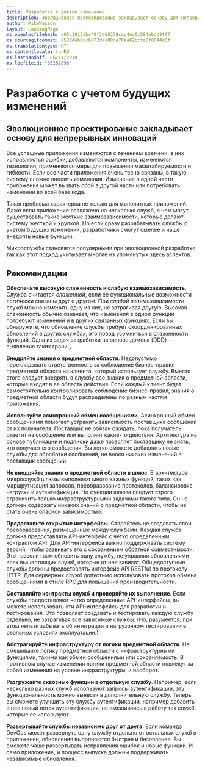 ```yaml
---
title: Разработка с учетом изменений
description: Эволюционное проектирование закладывает основу для непрерывных инноваций.
author: MikeWasson
layout: LandingPage
ms.openlocfilehash: d05c1813dbc49f3ed8378cac4ea0c584ebdd9ff7
ms.sourcegitcommit: 85334ab0ccb072dac80de78aa82bcfa0f0044d3f
ms.translationtype: HT
ms.contentlocale: ru-RU
ms.lasthandoff: 06/11/2018
ms.locfileid: "35252896"
---
```

# <a name="design-for-evolution"></a>Разработка с учетом будущих изменений

## <a name="an-evolutionary-design-is-key-for-continuous-innovation"></a>Эволюционное проектирование закладывает основу для непрерывных инноваций

Все успешные приложения изменяются с течением времени: в них исправляются ошибки, добавляются компоненты, изменяются технологии, применяются меры для повышения масштабируемости и гибкости. Если все части приложения очень тесно связаны, в такую систему сложно вносить изменения. Изменение в одной части приложения может вызвать сбой в другой части или потребовать изменений во всей базе кода.

Такая проблема характерна не только для монолитных приложений. Даже если приложение разложено на несколько служб, в нем могут существовать такие жесткие взаимозависимости, которые делают систему жесткой и хрупкой. Но если сразу разрабатывать службы с учетом будущих изменений, разработчики смогут смелее и чаще внедрять новые функции. 

Микрослужбы становятся популярными при эволюционной разработке, так как этот подход учитывает многие из упомянутых здесь аспектов.

## <a name="recommendations"></a>Рекомендации

**Обеспечьте высокую слаженность и слабую взаимозависимость**. Служба считается *слаженной*, если ее функциональные возможности логически связаны друг с другом. При *слабой взаимозависимости* служб можно изменить одну из них, не затрагивая другую. Высокая слаженность обычно означает, что изменения в одной функции потребуют изменений и в других связанных функциях. Если вы обнаружите, что обновление службы требует скоординированных обновлений в других службах, это повод усомниться в слаженности функций. Одна из задач разработки на основе домена (DDD) — выявление таких границ.

**Внедряйте знания о предметной области**. Недопустимо перекладывать ответственность за соблюдение бизнес-правил предметной области на клиента, который использует службу. Вместо этого следует внедрять в службу все знания о предметной области, которые входят в ее область действия. Если каждый клиент будет самостоятельно контролировать соблюдение бизнес-правил, знания о предметной области будут распределены по разным частям приложения. 

**Используйте асинхронный обмен сообщениями**. Асинхронный обмен сообщениями помогает устранить зависимость поставщика сообщений от их получателя. Поставщик не обязан ожидать, пока получатель ответит на сообщение или выполнит какие-то действия. Архитектура на основе публикации и подписки даже позволяет поставщику не знать, кто получает его сообщения. Вы легко сможете добавлять новые службы для обработки сообщений, не внося никаких изменений в поставщик сообщений.

**Не внедряйте знания о предметной области в шлюз**. В архитектуре микрослужб шлюзы выполняют много важных функций, таких как маршрутизация запросов, преобразование протоколов, балансировка нагрузки и аутентификация. Но функции шлюза следует строго ограничить только инфраструктурными задачами такого типа. Он не должен содержать никаких знаний о предметной области, чтобы не стать очень опасной зависимостью.

**Предоставьте открытые интерфейсы**. Старайтесь не создавать слои преобразования, размещенные между службами. Каждая служба должна предоставлять API-интерфейс с четко определенным контрактом API. Для API-интерфейса важно поддерживать систему версий, чтобы развивать его с сохранением обратной совместимости. Это позволит вам обновить одну службу, не управляя обновлениями всех вышестоящих служб, которые от нее зависят. Общедоступные службы должны предоставлять интерфейс API RESTful по протоколу HTTP. Для серверных служб допустимо использовать протокол обмена сообщениями в стиле RPC для повышения производительности. 

**Составляйте контракты служб и проверяйте их выполнение**. Если службы предоставляют четко определенные API-интерфейсы, вы можете использовать эти API-интерфейсы для разработки и тестирования. Это позволяет создавать и тестировать каждую службу отдельно, не затрагивая все зависимые службы. (Но, разумеется, при этом нельзя забывать об интеграции и нагрузочном тестировании в реальных условиях эксплуатации.)

**Абстрагируйте инфраструктуру от логики предметной области**. Не смешивайте логику предметной области с инфраструктурными функциями, такими как обмен сообщениями или сохраняемость. В противном случае изменения логики предметной области повлекут за собой изменения на уровне инфраструктуры, и наоборот. 

**Разгружайте сквозные функции в отдельную службу**. Например, если несколько разных служб используют запросы аутентификации, эту функциональность можно вынести в дополнительную службу. Теперь вы сможете улучшить эту службу аутентификации, например добавить в нее новый поток аутентификации, не вмешиваясь в работу тех служб, которые ее используют.

**Развертывайте службы независимо друг от друга**. Если команда DevOps может развернуть одну службу отдельно от остальных служб в приложении, обновления выполняются быстрее и безопаснее. Вы сможете чаще развертывать исправления ошибок и новые функции. И само приложение, и процесс выпуска должны поддерживать независимые обновления.